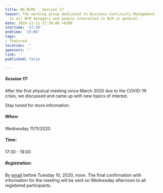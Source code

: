```yaml
---
title: WG-BCMS - Session 17
teaser: The working group dedicated to Business Continuity Management (BCMS) is addressed
  to all BCM managers and people interested in BCM in general.
date: 2020-11-11 17:30:00 +0100
startime: '17:30'
endtime: '19:00'
tags:
- featured
location: ''
sponsors: ''
link: ''
published: false

---
```

##### **Session 17**:

After the first physical meeting since March 2020 due to the COVID-19 crisis, we discussed and came up with new topics of interest.

Stay tuned for more information.

##### When:

Wednesday 11/11/2020

##### Time:

17:30 - 19:00

##### Registration:

By [email](mailto:secgen@clusil.lu) before Tuesday 10, 2020, noon. The final confirmation with information for the meeting will be sent on Wednesday afternoon to all registered participants.